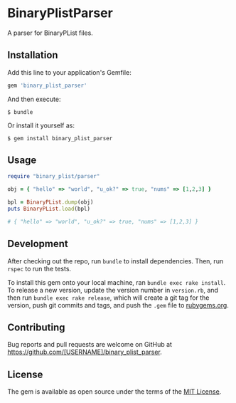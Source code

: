 # BinaryPlistParser

A parser for BinaryPList files.

## Installation

Add this line to your application's Gemfile:

```ruby
gem 'binary_plist_parser'
```

And then execute:

    $ bundle

Or install it yourself as:

    $ gem install binary_plist_parser

## Usage

```ruby
require "binary_plist/parser"

obj = { "hello" => "world", "u_ok?" => true, "nums" => [1,2,3] }

bpl = BinaryPList.dump(obj)
puts BinaryPList.load(bpl)

# { "hello" => "world", "u_ok?" => true, "nums" => [1,2,3] }
```

## Development

After checking out the repo, run `bundle` to install dependencies. Then, run
`rspec` to run the tests.

To install this gem onto your local machine, ran `bundle exec rake install`. To release a new version, update the version number in `version.rb`, and then run `bundle exec rake release`, which will create a git tag for the version, push git commits and tags, and push the `.gem` file to [rubygems.org](https://rubygems.org).

## Contributing

Bug reports and pull requests are welcome on GitHub at https://github.com/[USERNAME]/binary_plist_parser.

## License

The gem is available as open source under the terms of the [MIT License](https://opensource.org/licenses/MIT).
